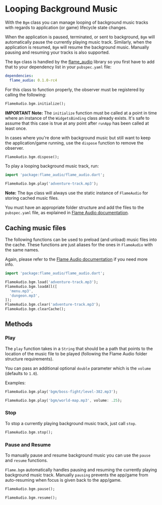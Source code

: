 # Looping Background Music

With the `Bgm` class you can manage looping of background music tracks with regards to application
(or game) lifecycle state changes.

When the application is paused, terminated, or sent to background, `Bgm` will automatically pause
the currently playing music track. Similarly, when the application is resumed, `Bgm` will resume the
background music. Manually pausing and resuming your tracks is also supported.

The `Bgm` class is handled by the [flame_audio](https://github.com/flame-engine/flame_audio) library
so you first have to add that to your dependency list in your `pubspec.yaml` file:

```yaml
dependencies:
  flame_audio: 0.1.0-rc4
```

For this class to function properly, the observer must be registered by calling the following:

```dart
FlameAudio.bgm.initialize();
```

**IMPORTANT Note:** The `initialize` function must be called at a point in time where an instance of
the `WidgetsBinding` class already exists. It's safe to assume that this case is true at any point
after `runApp` has been called at least once.

In cases where you're done with background music but still want to keep the application/game
running, use the `dispose` function to remove the observer.

```dart
FlameAudio.bgm.dispose();
```

To play a looping background music track, run:

```dart
import 'package:flame_audio/flame_audio.dart';

FlameAudio.bgm.play('adventure-track.mp3');
```

**Note:** The `Bgm` class will always use the static instance of `FlameAudio` for storing cached
music files.

You must have an appropriate folder structure and add the files to the `pubspec.yaml` file, as
explained in [Flame Audio documentation](audio.md).

## Caching music files

The following functions can be used to preload (and unload) music files into the cache. These
functions are just aliases for the ones in `FlameAudio` with the same names.

Again, please refer to the [Flame Audio documentation](audio.md) if you need more info.

```dart
import 'package:flame_audio/flame_audio.dart';

FlameAudio.bgm.load('adventure-track.mp3');
FlameAudio.bgm.loadAll([
  'menu.mp3',
  'dungeon.mp3',
]);
FlameAudio.bgm.clear('adventure-track.mp3');
FlameAudio.bgm.clearCache();
```

## Methods

### Play

The `play` function takes in a `String` that should be a path that points to the location of the
music file to be played (following the Flame Audio folder structure requirements).

You can pass an additional optional `double` parameter which is the `volume` (defaults to `1.0`).

Examples:

```dart
FlameAudio.bgm.play('bgm/boss-fight/level-382.mp3');
```

```dart
FlameAudio.bgm.play('bgm/world-map.mp3', volume: .25);
```

### Stop

To stop a currently playing background music track, just call `stop`.

```dart
FlameAudio.bgm.stop();
```

### Pause and Resume

To manually pause and resume background music you can use the `pause` and `resume` functions.

`Flame.bgm` automatically handles pausing and resuming the currently playing background music track.
Manually `pausing` prevents the app/game from auto-resuming when focus is given back to the
app/game.

```dart
FlameAudio.bgm.pause();
```

```dart
FlameAudio.bgm.resume();
```
